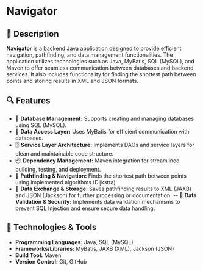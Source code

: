# Navigator

## 📌 Description
**Navigator** is a backend Java application designed to provide efficient navigation, pathfinding, and data management functionalities. The application utilizes technologies such as Java, MyBatis, SQL (MySQL), and Maven to offer seamless communication between databases and backend services. It also includes functionality for finding the shortest path between points and storing results in XML and JSON formats.

## 🔍 Features
- 📂 **Database Management:** Supports creating and managing databases using SQL (MySQL).
- 🔗 **Data Access Layer:** Uses MyBatis for efficient communication with databases.
- 🗄️ **Service Layer Architecture:** Implements DAOs and service layers for clean and maintainable code structure.
- 📦 **Dependency Management:** Maven integration for streamlined building, testing, and deployment.
- 🧭 **Pathfinding & Navigation:** Finds the shortest path between points using implemented algorithms (Dijkstra)
- 📜 **Data Exchange & Storage:** Saves pathfinding results to XML (JAXB) and JSON (Jackson) for further processing or documentation.
-- 🔐 **Data Validation & Security:** Implements data validation mechanisms to prevent SQL Injection and ensure secure data handling.

## 🚀 Technologies & Tools
- **Programming Languages:** Java, SQL (MySQL)
- **Frameworks/Libraries:** MyBatis, JAXB (XML), Jackson (JSON)
- **Build Tool:** Maven
- **Version Control:** Git, GitHub

